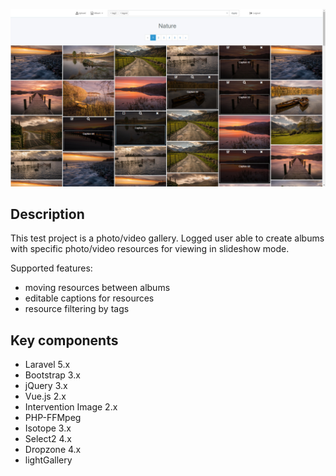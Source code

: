 ![Gallery](https://raw.githubusercontent.com/megaes/gallery/master/public/gallery.jpg)

<h2>Description</h2>
This test project is a photo/video gallery. Logged user able to create albums with specific photo/video resources for viewing in slideshow mode. 

Supported features:

- moving resources between albums
- editable captions for resources
- resource filtering by tags

<h2>Key components</h2>

- Laravel 5.x
- Bootstrap 3.x
- jQuery 3.x
- Vue.js 2.x
- Intervention Image 2.x
- PHP-FFMpeg
- Isotope 3.x
- Select2 4.x
- Dropzone 4.x
- lightGallery





